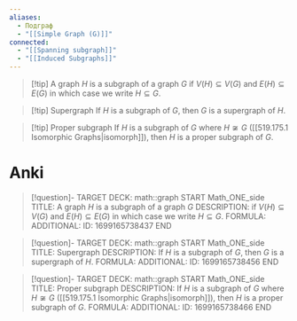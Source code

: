 ```yaml
---
aliases:
  - Подграф
  - "[[Simple Graph (G)]]"
connected:
  - "[[Spanning subgraph]]"
  - "[[Induced Subgraphs]]"
---
```


> [!tip] A graph $H$ is a subgraph of a graph $G$
if $V(H)⊆V(G)$ and $E(H)⊆E(G)$
in which case we write $H ⊆ G$.

> [!tip] Supergraph
If $H$ is a subgraph of $G$, then $G$ is a supergraph of $H$.

> [!tip] Proper subgraph
If $H$ is a subgraph of $G$ where $H\not\cong G$ ([[519.175.1 Isomorphic Graphs|isomorph]]), then $H$ is a proper subgraph of $G$.

# Anki
> [!question]-
TARGET DECK: math::graph
START
Math_ONE_side
TITLE: A graph $H$ is a subgraph of a graph $G$
DESCRIPTION: if $V(H)⊆V(G)$ and $E(H)⊆E(G)$
in which case we write $H ⊆ G$.
FORMULA: 
ADDITIONAL:
ID: 1699165738437
END

> [!question]-
TARGET DECK: math::graph
START
Math_ONE_side
TITLE: Supergraph
DESCRIPTION: If $H$ is a subgraph of $G$, then $G$ is a supergraph of $H$.
FORMULA: 
ADDITIONAL:
ID: 1699165738456
END

> [!question]-
TARGET DECK: math::graph
START
Math_ONE_side
TITLE: Proper subgraph
DESCRIPTION: If $H$ is a subgraph of $G$ where $H\not\cong G$ ([[519.175.1 Isomorphic Graphs|isomorph]]), then $H$ is a proper subgraph of $G$.
FORMULA: 
ADDITIONAL:
ID: 1699165738466
END





